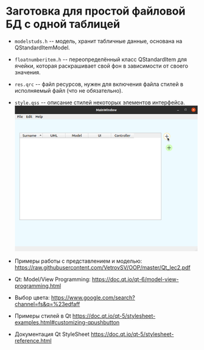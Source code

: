 # Заготовка для простой файловой БД с одной таблицей
- `modelstuds.h` -- модель, хранит табличные данные, основана на QStandardItemModel.
- `floatnumberitem.h` -- переопределённый класс QStandardItem для ячейки, которая раскрашивает свой фон в зависимости от своего значения.
- `res.qrc` -- файл ресурсов, нужен для включения файла стилей в исполняемый файл (что не обязательно).
- `style.qss` -- описание стилей некоторых элементов интерфейса.
![](mainwindow.png)

- Примеры работы с представлением и моделью: https://raw.githubusercontent.com/VetrovSV/OOP/master/Qt_lec2.pdf
- Qt: Model/View Programming: https://doc.qt.io/qt-6/model-view-programming.html
- Выбор цвета: https://www.google.com/search?channel=fs&q=%23edfaff
- Примеры стилей в Qt
https://doc.qt.io/qt-5/stylesheet-examples.html#customizing-qpushbutton
- Документация Qt StyleSheet
https://doc.qt.io/qt-5/stylesheet-reference.html
